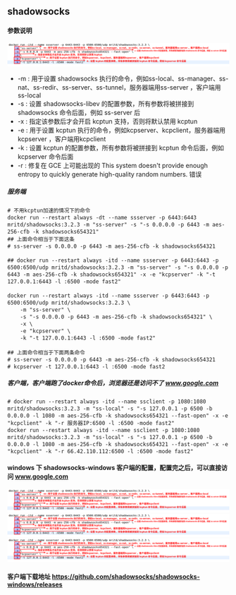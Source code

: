 ## shadowsocks

#### 参数说明
![avatar](imgs/shadowsocks-params.png)  

* -m : 用于设置 shadowsocks 执行的命令，例如ss-local、ss-manager、ss-nat、ss-redir、ss-server、ss-tunnel，服务器端用ss-server ，客户端用ss-local
* -s : 设置 shadowsocks-libev 的配置参数，所有参数将被拼接到 shadowsocks 命令后面，例如 ss-server 后
* -x : 指定该参数后才会开启 kcptun 支持，否则将默认禁用 kcptun
* -e : 用于设置 kcptun 执行的命令，例如kcpserver、kcpclient，服务器端用kcpserver ，客户端用kcpclient
* -k : 设置 kcptun 的配置参数，所有参数将被拼接到 kcptun 命令后面，例如 kcpserver 命令后面
* -r : 修复在 GCE 上可能出现的 This system doesn't provide enough entropy to quickly generate high-quality random numbers. 错误

##### 服务端
```
# 不用kcptun加速的情况下的命令
docker run --restart always -dt --name ssserver -p 6443:6443 mritd/shadowsocks:3.2.3 -m "ss-server" -s "-s 0.0.0.0 -p 6443 -m aes-256-cfb -k shadowsocks654321"
## 上面命令相当于下面这条
# ss-server -s 0.0.0.0 -p 6443 -m aes-256-cfb -k shadowsocks654321

## docker run --restart always -itd --name ssserver -p 6443:6443 -p 6500:6500/udp mritd/shadowsocks:3.2.3 -m "ss-server" -s "-s 0.0.0.0 -p 6443 -m aes-256-cfb -k shadowsocks654321" -x -e "kcpserver" -k "-t 127.0.0.1:6443 -l :6500 -mode fast2"

docker run --restart always -itd --name ssserver -p 6443:6443 -p 6500:6500/udp mritd/shadowsocks:3.2.3 \
    -m "ss-server" \
    -s "-s 0.0.0.0 -p 6443 -m aes-256-cfb -k shadowsocks654321" \
    -x \
    -e "kcpserver" \
    -k "-t 127.0.0.1:6443 -l :6500 -mode fast2"

## 上面命令相当于下面两条命令
# ss-server -s 0.0.0.0 -p 6443 -m aes-256-cfb -k shadowsocks654321
# kcpserver -t 127.0.0.1:6443 -l :6500 -mode fast2
```

##### 客户端，客户端跑了docker命令后，浏览器还是访问不了 www.google.com
```
# docker run --restart always -itd --name ssclient -p 1080:1080 mritd/shadowsocks:3.2.3 -m "ss-local" -s "-s 127.0.0.1 -p 6500 -b 0.0.0.0 -l 1080 -m aes-256-cfb -k shadowsocks654321 --fast-open" -x -e "kcpclient" -k "-r 服务器IP:6500 -l :6500 -mode fast2"
docker run --restart always -itd --name ssclient -p 1080:1080 mritd/shadowsocks:3.2.3 -m "ss-local" -s "-s 127.0.0.1 -p 6500 -b 0.0.0.0 -l 1080 -m aes-256-cfb -k shadowsocks654321 --fast-open" -x -e "kcpclient" -k "-r 66.42.110.112:6500 -l :6500 -mode fast2"
```

#### windows 下 shadowsocks-windows 客户端的配置，配置完之后，可以直接访问 www.google.com
![avatar](imgs/shadowsocks-params.png)  
![avatar](imgs/shadowsocks-params.png)  
![avatar](imgs/shadowsocks-params.png)  
#### 客户端下载地址 https://github.com/shadowsocks/shadowsocks-windows/releases
